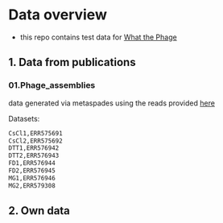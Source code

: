 # Data overview

* this repo contains test data for [What the Phage](https://github.com/replikation/What_the_Phage)

## 1. Data from publications

### 01.Phage_assemblies
data generated via metaspades using the reads provided [here](https://pubmed.ncbi.nlm.nih.gov/25608871/)

Datasets:

````bash
CsCl1,ERR575691
CsCl2,ERR575692
DTT1,ERR576942
DTT2,ERR576943
FD1,ERR576944
FD2,ERR576945
MG1,ERR576946
MG2,ERR579308
````

## 2. Own data
